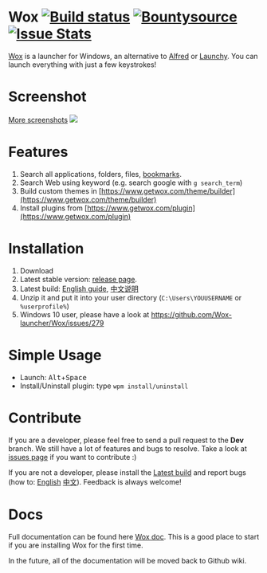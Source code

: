 Wox   [![Build status](https://ci.appveyor.com/api/projects/status/bfktntbivg32e103)](https://ci.appveyor.com/project/qianlifeng/wox) [![Bountysource](https://www.bountysource.com/badge/team?team_id=39433&style=raised)](https://www.bountysource.com/teams/wox?utm_source=Wox&utm_medium=shield&utm_campaign=raised) [![Issue Stats](http://issuestats.com/github/Wox-launcher/Wox/badge/pr)](http://issuestats.com/github/Wox-launcher/Wox)
=========
[Wox](https://www.getwox.com/) is a launcher for Windows, an alternative to [Alfred](https://www.alfredapp.com/) or [Launchy](http://www.launchy.net/). You can launch everything with just a few keystrokes!

Screenshot
=========

<a href="https://github.com/Wox-launcher/Wox/wiki/Screenshot">More screenshots</a>
<img src="http://ww3.sinaimg.cn/large/dce48faejw1eihx6ffo8eg20zk0m8hdt.gif" />

Features
=========
1. Search all applications, folders, files, [bookmarks](https://www.getwox.com/plugin/16).
2. Search Web using keyword (e.g. search google with `g search_term`)
3. Build custom themes in [https://www.getwox.com/theme/builder](https://www.getwox.com/theme/builder)
4. Install plugins from [https://www.getwox.com/plugin](https://www.getwox.com/plugin)

Installation
=========

1. Download
  1. Latest stable version: [release page](https://github.com/Wox-launcher/Wox/releases).
  2. Latest build: [English guide](https://github.com/Wox-launcher/Wox/wiki/FAQ-English#how-to-install-latest-build),  [中文说明](https://github.com/Wox-launcher/Wox/wiki/FAQ-%E4%B8%AD%E6%96%87#%E5%A6%82%E4%BD%95%E5%AE%89%E8%A3%85%E6%9C%80%E6%96%B0-build)
2. Unzip it and put it into your user directory (`C:\Users\YOUUSERNAME` or `%userprofile%`)
3. Windows 10 user, please have a look at https://github.com/Wox-launcher/Wox/issues/279


Simple Usage
=========
- Launch: <kbd>Alt</kbd>+<kbd>Space</kbd>
- Install/Uninstall plugin: type `wpm install/uninstall`

Contribute  
=========

If you are a developer, please feel free to send a pull request to the **Dev** branch. We still have a lot of features and bugs to resolve. Take a look at [issues page](https://github.com/Wox-launcher/Wox/issues) if you want to contribute :)

If you are not a developer, please install the [Latest build](https://ci.appveyor.com/project/qianlifeng/wox/history) and report bugs (how to: [English](https://github.com/Wox-launcher/Wox/wiki/FAQ-English) [中文](https://github.com/Wox-launcher/Wox/wiki/FAQ-%E4%B8%AD%E6%96%87)). Feedback is always welcome!

Docs
=========

Full documentation can be found here [Wox doc](http://doc.getwox.com). This is a good place to start if you are installing Wox for the first time.

In the future, all of the documentation will be moved back to Github wiki.
